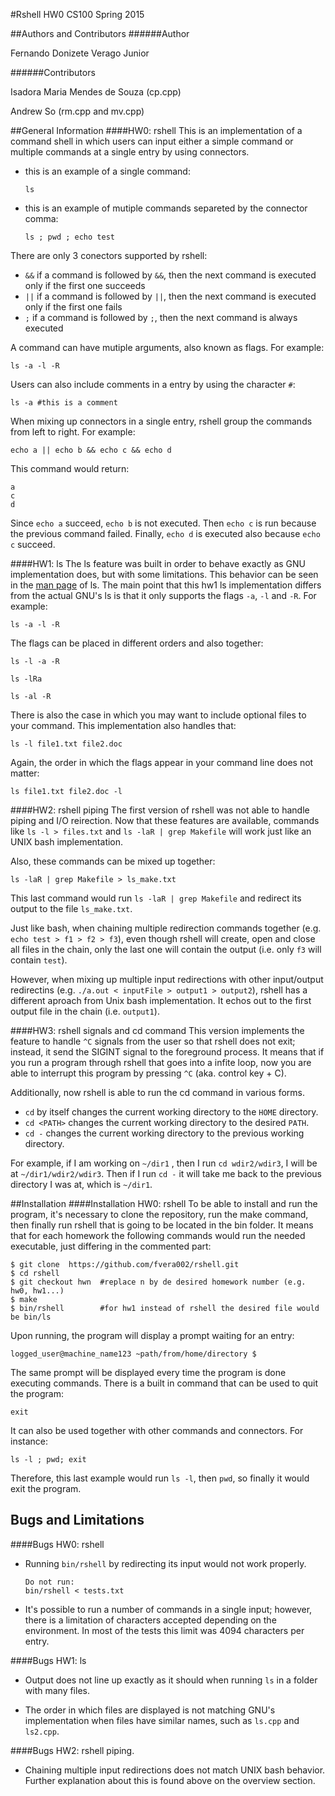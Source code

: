 #Rshell
HW0 CS100 Spring 2015


##Authors and Contributors
######Author

Fernando Donizete Verago Junior

######Contributors

Isadora Maria Mendes de Souza (cp.cpp)

Andrew So (rm.cpp and mv.cpp)

##General Information
####HW0: rshell
This is an implementation of a command shell in which users can input either a simple command or multiple commands at a single entry by using connectors. 

* this is an example of a single command:

    `ls`

* this is an example of mutiple commands separeted by the connector comma:

    `ls ; pwd ; echo test`

There are only 3 conectors supported by rshell:
* `&&`  if a command is followed by `&&`, then the next command is executed only if the first one succeeds
* `||`  if a command is followed by `||`, then the next command is executed only if the first one fails
* `;`   if a command is followed by `;`, then the next command is always executed 

A command can have mutiple arguments, also known as flags. For example:

`ls -a -l -R`

Users can also include comments in a entry by using the character `#`:

`ls -a #this is a comment`

When mixing up connectors in a single entry, rshell group the commands from left to right. For example:

`echo a || echo b && echo c && echo d`

This command would return: 
```
a
c
d
```
Since `echo a` succeed, `echo b` is not executed. Then `echo c` is run because the previous command failed. Finally, `echo d` is executed also because `echo c` succeed. 

####HW1: ls
The ls feature was built in order to behave exactly as GNU implementation does, but with some limitations. This behavior can be seen in the [man page](http://unixhelp.ed.ac.uk/CGI/man-cgi?ls) of ls. The main point that this hw1 ls implementation differs from the actual GNU's ls is that it only supports the flags `-a`, `-l` and `-R`. For example: 

`ls -a -l -R`

The flags can be placed in different orders and also together:

`ls -l -a -R`

`ls -lRa`

`ls -al -R`


There is also the case in which you may want to include optional files to your command. This implementation also handles that:

`ls -l file1.txt file2.doc`


Again, the order in which the flags appear in your command line does not matter:

`ls file1.txt file2.doc -l`


####HW2: rshell piping
The first version of rshell was not able to handle piping and I/O reirection. Now that these features are available, commands like `ls -l > files.txt` and `ls -laR | grep Makefile` will work just like an UNIX bash implementation. 

Also, these commands can be mixed up together:

`ls -laR | grep Makefile > ls_make.txt` 

This last command would run `ls -laR | grep Makefile` and redirect its output to the file `ls_make.txt`.


Just like bash, when chaining multiple redirection commands together (e.g. `echo test > f1 > f2 > f3`), even though  rshell will create, open and close all files in the chain, only the last one will contain the output (i.e. only `f3` will contain `test`). 

However, when mixing up multiple input redirections with other input/output redirectins (e.g. `./a.out < inputFile > output1 > output2`), rshell has a different aproach from Unix bash implementation. It echos out to the first output file in the chain (i.e. `output1`).


####HW3: rshell signals and cd command
This version implements the feature to handle `^C` signals from the user so that rshell does not exit; instead, it send the SIGINT signal to the foreground process. It means that if you run a program through rshell that goes into a infite loop, now you are able to interrupt this program by pressing `^C` (aka. control key + C). 

Additionally, now rshell is able to run the cd command in various forms. 

* `cd` by itself changes the current working directory to the `HOME` directory. 
* `cd <PATH>` changes the current working directory to the desired `PATH`. 
* `cd -` changes the current working directory to the previous working directory. 


For example, if I am working on `~/dir1` , then I run `cd wdir2/wdir3`, I will be at `~/dir1/wdir2/wdir3`. Then if I run `cd -` it will take me back to the previous directory I was at, which is `~/dir1`. 


##Installation
####Installation HW0: rshell
To be able to install and run the program, it's necessary to clone the repository, run the make command, then finally run rshell that is going to be located in the bin folder. It means that for each homework the following commands would run the needed executable, just differing in the commented part:

```
$ git clone  https://github.com/fvera002/rshell.git
$ cd rshell
$ git checkout hwn  #replace n by de desired homework number (e.g. hw0, hw1...)
$ make
$ bin/rshell        #for hw1 instead of rshell the desired file would be bin/ls
```


Upon running, the program will display a prompt waiting for an entry:

`logged_user@machine_name123 ~path/from/home/directory $`

The same prompt will be displayed every time the program is done executing commands. There is a built in command that can be used to quit the program:

`exit`

It can also be used together with other commands and connectors. For instance:

`ls -l ; pwd; exit`

Therefore, this last example would run `ls -l`, then `pwd`, so finally it would exit the program. 


## Bugs and Limitations
####Bugs HW0: rshell
* Running `bin/rshell` by redirecting its input would not work properly. 
    ```
    Do not run:
    bin/rshell < tests.txt
    ```

* It's possible to run a number of commands in a single input; however, there is a limitation of characters accepted depending on the environment. In most of the tests this limit was 4094 characters per entry.

####Bugs HW1: ls
* Output does not line up exactly as it should when running `ls` in a folder with many files.

* The order in which files are displayed is not matching GNU's implementation when files have similar names, such as `ls.cpp` and `ls2.cpp`. 


####Bugs HW2: rshell piping. 
* Chaining multiple input redirections does not match UNIX bash behavior. Further explanation about this is found above on the overview section. 

